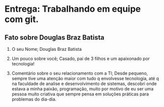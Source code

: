 # Entrega: Trabalhando em equipe com git.

## Fato sobre Douglas Braz Batista

1. O seu Nome; 
Douglas Braz Batista

2. Um pouco sobre você; 
Casado, pai de 3 filhos e um apaixonado por tecnologia!

3. Comentário sobre o seu relacionamento com a TI;
Desde pequeno, sempre tive uma atenção maior com tudo q envolvesse tecnologia, até q na faculdade de analise e desenvolvimento de sistemas,
descobri onde estava a minha paixão, programação, muito por motivo de eu ser uma pessoa muito criativa que sempre pensa em soluções práticas
para problemas do dia-dia.
